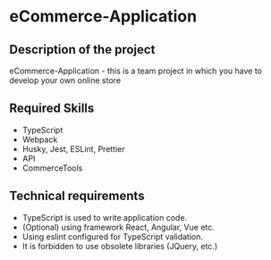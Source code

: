 # eCommerce-Application

## Description of the project
eCommerce-Application - this is a team project in which you have to develop your own online store

## Required Skills
- TypeScript
- Webpack
- Husky, Jest, ESLint, Prettier
- API
- CommerceTools

## Technical requirements
- TypeScript is used to write application code.
- (Optional) using framework React, Angular, Vue etc.
- Using eslint configured for TypeScript validation.
- It is forbidden to use obsolete libraries (JQuery, etc.)
